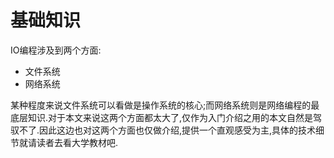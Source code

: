 # 基础知识

IO编程涉及到两个方面:

+ 文件系统
+ 网络系统

某种程度来说文件系统可以看做是操作系统的核心;而网络系统则是网络编程的最底层知识.对于本文来说这两个方面都太大了,仅作为入门介绍之用的本文自然是驾驭不了.因此这边也对这两个方面也仅做介绍,提供一个直观感受为主,具体的技术细节就请读者去看大学教材吧.